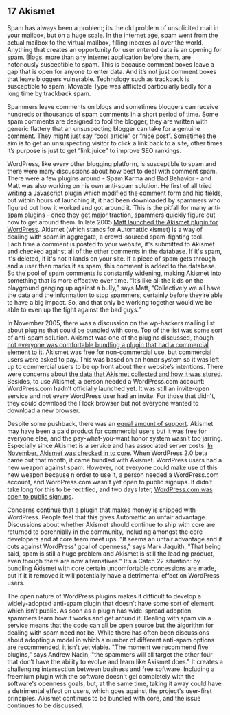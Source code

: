 ## 17 Akismet

Spam has always been a problem; its the old problem of unsolicited mail in your mailbox, but on a huge scale. In the internet age, spam went from the actual mailbox to the virtual mailbox, filling inboxes all over the world. Anything that creates an opportunity for user entered data is an opening for spam. Blogs, more than any internet application before them, are notoriously susceptible to spam. This is because comment boxes leave a gap that is open for anyone to enter data. And it’s not just comment boxes that leave bloggers vulnerable. Technology such as trackback is susceptible to spam; Movable Type was afflicted particularly badly for a long time by trackback spam.

Spammers leave comments on blogs and sometimes bloggers can receive hundreds or thousands of spam comments in a short period of time. Some spam comments are designed to fool the blogger, they are written with generic flattery that an unsuspecting blogger can take for a genuine comment. They might just say “cool article” or “nice post”. Sometimes the aim is to get an unsuspecting visitor to click a link back to a site, other times it’s purpose is just to get “link juice” to improve SEO rankings.

WordPress, like every other blogging platform, is susceptible to spam and there were many discussions about how best to deal with comment spam. There were a few plugins around - Spam Karma and Bad Behavior - and Matt was also working on his own anti-spam solution. He first of all tried writing a Javascript plugin which modified the comment form and hid fields, but within hours of launching it, it had been downloaded by spammers who figured out how it worked and got around it. This is the pitfall for many anti-spam plugins - once they get major traction, spammers quickly figure out how to get around them. In late 2005 [Matt launched the Akismet plugin for WordPress](http://ma.tt/2005/10/akismet-stops-spam/). Akismet (which stands for Automattic kismet) is a way of dealing with spam in aggregate, a crowd-sourced spam-fighting tool. 		
Each time a comment is posted to your website, it's submitted to Akismet and checked against all of the other comments in the database. If it's spam, it's deleted, if it's not it lands on your site. If a piece of spam gets through and a user then marks it as spam, this comment is added to the database. So the pool of spam comments is constantly widening, making Akismet into something that is more effective over time. “It’s like all the kids on the playground ganging up against a bully,” says Matt, “Collectively we all have the data and the information to stop spammers, certainly before they’re able to have a big impact. So, and that only be working together would we be able to even up the fight against the bad guys.”  		

In November 2005, there was a discussion on the wp-hackers mailing list [about plugins that could be bundled with core](http://lists.automattic.com/pipermail/wp-hackers/2005-November/003162.html). Top of the list was some sort of anti-spam solution. Akismet was one of the plugins discussed, though [not everyone was comfortable bundling a plugin that had a commercial element to it](http://lists.automattic.com/pipermail/wp-hackers/2005-November/003177.html). Akismet was free for non-commercial use, but commercial users were asked to pay. This was based on an honor system so it was left up to commercial users to be up front about their website’s intentions. There were concerns about [the data that Akismet collected and how it was stored](https://codex.wordpress.org/IRC_Meetups/2005/October/October26RawLog). Besides, to use Akismet, a person needed a WordPress.com account: WordPress.com hadn’t officially launched yet. It was still an invite-open service and not every WordPress user had an invite. For those that didn't, they could download the Flock browser but not everyone wanted to download a new browser.

Despite some pushback, there was an [equal amount of support](http://lists.automattic.com/pipermail/wp-hackers/2005-November/003189.html). Akismet may have been a paid product for commercial users but it was free for everyone else, and the pay-what-you-want honor system wasn’t too jarring. Especially since Akismet is a service and has associated server costs. [In November, Akismet was checked in to core](https://core.trac.wordpress.org/changeset/3161#file0). When WordPress 2.0 beta came out that month, it came bundled with Akismet. WordPress users had a new weapon against spam. However, not everyone could make use of this new weapon because n order to use it, a person needed a WordPress.com account, and WordPress.com wasn’t yet open to public signups. It didn’t take long for this to be rectified, and two days later, [WordPress.com was open to public signups](http://ma.tt/2005/11/wordpresscom-open/). 		

Concerns continue that a plugin that makes money is shipped with WordPress. People feel that this gives Automattic an unfair advantage. Discussions about whether Akismet should continue to ship with core are returned to perennially in the community, including amongst the core developers and at core team meet ups.  "It seems an unfair advantage and it cuts against WordPress' goal of openness," says Mark Jaquith, "That being said, spam is still a huge problem and Akismet is still the leading product, even though there are now alternatives." It’s a Catch 22 situation: by bundling Akismet with core certain uncomfortable concessions are made, but if it it removed it will potentially have a detrimental effect on WordPress users. 

The open nature of WordPress plugins makes it difficult to develop a widely-adopted anti-spam plugin that doesn’t have some sort of element which isn’t public. As soon as a plugin has wide-spread adoption, spammers learn how it works and get around it. Dealing with spam via a service means that the code can all be open source but the algorithm for dealing with spam need not be. While there has often been discussions about adopting a model in which a number of different anti-spam options are recommended, it isn't yet viable. "The moment we recommend five plugins," says Andrew Nacin, "the spammers will all target the other four that don’t have the ability to evolve and learn like Akismet does." It creates a challenging intersection between business and free software. Including a freemium plugin with the software doesn't gel completely with the software's openness goals, but, at the same time, taking it away could have a detrimental effect on users, which goes against the project's user-first principles. Akismet continues to be bundled with core, and the issue continues to be discussed.

